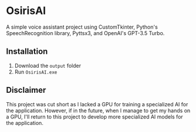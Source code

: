 # OsirisAI
A simple voice assistant project using CustomTkinter, Python's SpeechRecognition library, Pyttsx3, and OpenAI's GPT-3.5 Turbo.

## Installation
1. Download the `output` folder
2. Run `OsirisAI.exe`

## Disclaimer
This project was cut short as I lacked a GPU for training a specialized AI for the application. However, if in the future, when I manage to get my hands on a GPU, I'll return to this project to develop more specialized AI models for the application.
